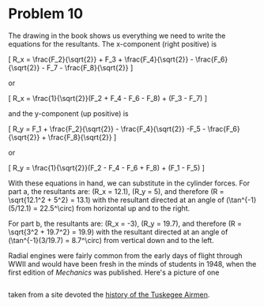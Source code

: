 # Problem 10 #

The drawing in the book shows us everything we need to write the equations for the resultants. The x-component (right positive) is

\[ R_x = \frac{F_2}{\sqrt{2}} + F_3 + \frac{F_4}{\sqrt{2}} - \frac{F_6}{\sqrt{2}} - F_7 - \frac{F_8}{\sqrt{2}} \]

or

\[ R_x = \frac{1}{\sqrt{2}}(F_2 + F_4 - F_6 - F_8) + (F_3 - F_7) \]

and the y-component (up positive) is

\[ R_y = F_1 + \frac{F_2}{\sqrt{2}} - \frac{F_4}{\sqrt{2}} -F_5 - \frac{F_6}{\sqrt{2}} + \frac{F_8}{\sqrt{2}} \]

or

\[ R_y = \frac{1}{\sqrt{2}}(F_2 - F_4 - F_6 + F_8) + (F_1 - F_5) \]

With these equations in hand, we can substitute in the cylinder forces. For part a, the resultants are: \(R_x = 12.1\), \(R_y = 5\), and therefore \(R = \sqrt{12.1^2 + 5^2} = 13.1\) with the resultant directed at an angle of \(\tan^{-1}(5/12.1) = 22.5^\circ\) from horizontal up and to the right.

For part b, the resultants are:  \(R_x = -3\), \(R_y = 19.7\), and therefore \(R = \sqrt{3^2 + 19.7^2} = 19.9\) with the resultant directed at an angle of \(\tan^{-1}(3/19.7) = 8.7^\circ\) from vertical down and to the left.

Radial engines were fairly common from the early days of flight through WWII and would have been fresh in the minds of students in 1948, when the first edition of *Mechanics* was published. Here's a picture of one

<img src="http://www.cr.nps.gov/museum/exhibits/tuskegee/lgimage/airengine2.jpg" alt="" />

taken from a site devoted the [history of the Tuskegee Airmen][1].


[1]: http://www.cr.nps.gov/museum/exhibits/tuskegee/airgallery.htm
